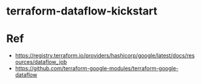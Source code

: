 # terraform-dataflow-kickstart

# Ref
- https://registry.terraform.io/providers/hashicorp/google/latest/docs/resources/dataflow_job
- https://github.com/terraform-google-modules/terraform-google-dataflow
